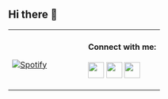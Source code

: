 ## Hi there 👋


<table width="100%"> 
  <tr>
  <td width="50%">
    
  &nbsp; <br> [![Spotify](https://novatorem-xi-eight.vercel.app/api/spotify)](https://open.spotify.com/user/12131343117)
    
  </td>
   
  <td width="50%">  
 
<!-- feed start -->
#### Connect with me: 
[<img height="32" width="32" src="https://cdn-icons-png.flaticon.com/512/61/61109.png" />](https://www.linkedin.com/in/ricardo-coronado-mera-9a1145220/)
[<img height="32" width="32" src="https://cdn-icons-png.flaticon.com/512/60/60580.png" />](https://twitter.com/naturalfreqs) 
[<img height="32" width="32" src="http://assets.stickpng.com/images/5ecec78673e4440004f09e77.png" />](https://www.instagram.com/rickiwasho/)


<!-- feed end -->

  </td>
</table>

<!--
**rickiwasho/rickiwasho** is a ✨ _special_ ✨ repository because its `README.md` (this file) appears on your GitHub profile.

Here are some ideas to get you started:

- 🔭 I’m currently working on ...
- 🌱 I’m currently learning ...
- 👯 I’m looking to collaborate on ...
- 🤔 I’m looking for help with ...
- 💬 Ask me about ...
- 📫 How to reach me: ...
- 😄 Pronouns: ...
- ⚡ Fun fact: ...
-->
